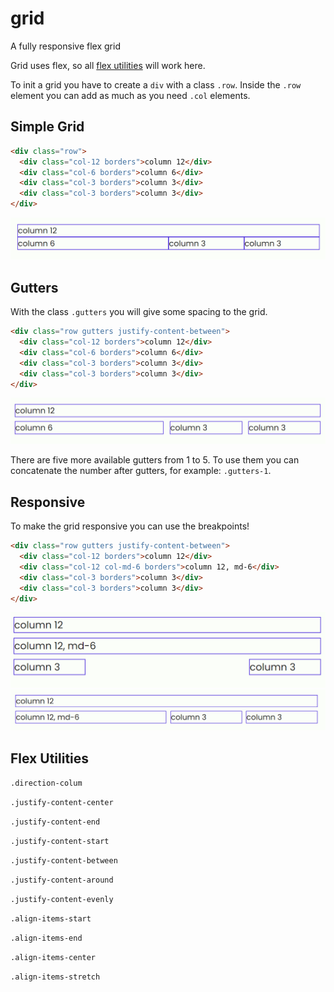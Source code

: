 # grid

A fully responsive flex grid

Grid uses flex, so all [flex utilities](#flex-utilities) will work here.

To init a grid you have to create a `div` with a class `.row`.
Inside the `.row` element you can add as much as you need `.col` elements.

## Simple Grid

```html
<div class="row">
  <div class="col-12 borders">column 12</div>
  <div class="col-6 borders">column 6</div>
  <div class="col-3 borders">column 3</div>
  <div class="col-3 borders">column 3</div>
</div>
```

![Simple Grid](./assets/simple.png)

## Gutters

With the class `.gutters` you will give some spacing to the grid.

```html
<div class="row gutters justify-content-between">
  <div class="col-12 borders">column 12</div>
  <div class="col-6 borders">column 6</div>
  <div class="col-3 borders">column 3</div>
  <div class="col-3 borders">column 3</div>
</div>
```

![Gutters](./assets/gutters.png)

There are five more available gutters from 1 to 5. To use them you can concatenate the number after gutters, for example: `.gutters-1`.

## Responsive

To make the grid responsive you can use the breakpoints!

```html
<div class="row gutters justify-content-between">
  <div class="col-12 borders">column 12</div>
  <div class="col-12 col-md-6 borders">column 12, md-6</div>
  <div class="col-3 borders">column 3</div>
  <div class="col-3 borders">column 3</div>
</div>
```

![Responsive](./assets/responsive-1.png)
![Responsive](./assets/responsive-2.png)

## Flex Utilities

`.direction-colum`

`.justify-content-center`

`.justify-content-end`

`.justify-content-start`

`.justify-content-between`

`.justify-content-around`

`.justify-content-evenly`

`.align-items-start`

`.align-items-end`

`.align-items-center`

`.align-items-stretch`
